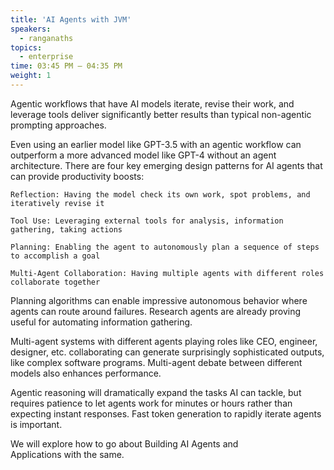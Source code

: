 ```yaml
---
title: 'AI Agents with JVM'
speakers:
  - ranganaths
topics:
  - enterprise
time: 03:45 PM – 04:35 PM
weight: 1
---
```


Agentic workflows that have AI models iterate, revise their work, and leverage tools deliver significantly better results than typical non-agentic prompting approaches. 

Even using an earlier model like GPT-3.5 with an agentic workflow can outperform a more advanced model like GPT-4 without an agent architecture.
There are four key emerging design patterns for AI agents that can provide productivity boosts:

    Reflection: Having the model check its own work, spot problems, and iteratively revise it

    Tool Use: Leveraging external tools for analysis, information gathering, taking actions

    Planning: Enabling the agent to autonomously plan a sequence of steps to accomplish a goal

    Multi-Agent Collaboration: Having multiple agents with different roles collaborate together

Planning algorithms can enable impressive autonomous behavior where agents can route around failures. Research agents are already proving useful for automating information gathering.

Multi-agent systems with different agents playing roles like CEO, engineer, designer, etc. collaborating can generate surprisingly sophisticated outputs, like complex software programs. Multi-agent debate between different models also enhances performance.

Agentic reasoning will dramatically expand the tasks AI can tackle, but requires patience to let agents work for minutes or hours rather than expecting instant responses. Fast token generation to rapidly iterate agents is important.

We will explore how to go about Building AI Agents and Applications with the same.

